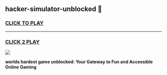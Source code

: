 
## hacker-simulator-unblocked 👋
<h3>
<a href="https://premium.freeplayer.one?title=hacker-simulator-unblocked&ref=14F">CLICK TO PLAY</a></h3>
<hr>

<h3>
<a href="https://premium.freeplayer.one?title=hacker-simulator-unblocked&ref=14F">CLICK 2 PLAY</a>
  
</h3>

<a href="https://premium.freeplayer.one?title=hacker-simulator-unblocked&ref=12F/"><img src="https://clearcache.store/games.png"></a>


**worlds hardest game unblocked: Your Gateway to Fun and Accessible Online Gaming**
